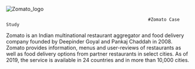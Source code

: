 ![Zomato_logo](https://user-images.githubusercontent.com/90493668/150086039-68441b4d-d091-4c0b-9468-f606d89281ff.png)

                                                          #Zomato Case Study

Zomato is an Indian multinational restaurant aggregator and food delivery company founded by Deepinder Goyal and Pankaj Chaddah in 2008. 
Zomato provides information, menus and user-reviews of restaurants as well as food delivery options from partner restaurants in select cities. As of 2019, the service is available in 24 countries and in more than 10,000 cities.
